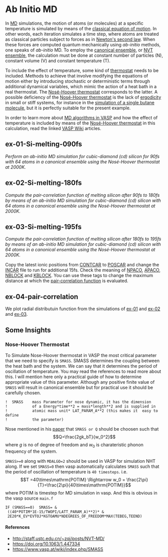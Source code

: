 # **Ab Initio MD**

In [MD](https://en.wikipedia.org/wiki/Molecular_dynamics) simulations, the motion of atoms (or molecules) at a specific temperature is simulated by means of the [classical equation of motion](https://en.wikipedia.org/wiki/Lagrangian_mechanics). In other words, each iteration simulates a time step, where atoms are treated as classical particles subject to forces as in [Newton's second law](https://en.wikipedia.org/wiki/Newton%27s_laws_of_motion). When these forces are computed quantum mechanically using *ab-initio* methods, one speaks of *ab-initio* MD. To employ the [canonical ensemble](https://en.wikipedia.org/wiki/Canonical_ensemble), or [NVT ensemble](https://en.wikipedia.org/wiki/Canonical_ensemble), the calculation must be done at constant number of particles (N), constant volume (V) and constant temperature (T).

To include the effect of temperature, some kind of [thermostat](https://www.vasp.at/wiki/index.php/Category:Thermostats) needs to be included. Methods to achieve that involve modifying the equations of motion either by introducing stochastic or deterministic terms through additional dynamical variables, which mimic the action of a heat bath in a real thermostat. The [Nosé-Hoover thermostat](https://www.vasp.at/wiki/index.php/Nose-Hoover_thermostat) corresponds to the latter. A possible deficiency of the [Nosé-Hoover thermostat](https://www.vasp.at/wiki/index.php/Nose-Hoover_thermostat) is the lack of [ergodicity](https://en.wikipedia.org/wiki/Ergodicity) in small or stiff systems, for instance in the [simulation of a single butane molecule](https://doi.org/10.1021/jp013689i), but it is perfectly suitable for the present example. 

In order to learn more about [MD algorithms in VASP](https://www.vasp.at/wiki/index.php/MDALGO) and how the effect of temperature is included by means of the [Nosé-Hoover thermostat](https://www.vasp.at/wiki/index.php/Nose-Hoover_thermostat) in this calculation, read the linked [VASP Wiki](https://www.vasp.at/wiki/index.php) articles.

## **ex-01-Si-melting-090fs**

*Perform an ab-initio MD simulation for cubic-diamond (cd) silicon for 90fs with 64 atoms in a canonical ensemble using the Nosé-Hoover thermostat at 2000K.*

## **ex-02-Si-melting-180fs**

*Compute the pair-correlation function of melting silicon after 90fs to 180fs by means of an ab-initio MD simulation for cubic-diamond (cd) silicon with 64 atoms in a canonical ensemble using the Nosé-Hoover thermostat at 2000K.*

## **ex-03-Si-melting-195fs**

*Compute the pair-correlation function of melting silicon after 180fs to 195fs by means of an ab-initio MD simulation for cubic-diamond (cd) silicon with 64 atoms in a canonical ensemble using the Nosé-Hoover thermostat at 2000K.*

Copy the latest ionic positions from [CONTCAR](https://www.vasp.at/wiki/index.php/CONTCAR) to [POSCAR](https://www.vasp.at/wiki/index.php/POSCAR) and change the [INCAR](https://www.vasp.at/wiki/index.php/INCAR) file to run for additional 15fs. Check the meaning of [NPACO](https://www.vasp.at/wiki/index.php/NPACO), [APACO](https://www.vasp.at/wiki/index.php/APACO), [NBLOCK](https://www.vasp.at/wiki/index.php/NBLOCK) and [KBLOCK](https://www.vasp.at/wiki/index.php/KBLOCK). You can use these tags to change the maximum distance at which the [pair-correlation function](https://en.wikipedia.org/wiki/Radial_distribution_function) is evaluated.

## **ex-04-pair-correlation**

We plot radial distributuin function from the simulations of [ex-01](./ex-01-Si-melting-090fs/) and [ex-02](./ex-02-Si-melting-180fs/) and [ex-03](./ex-02-Si-melting-195fs/). 


## Some Insights

### Nose-Hoover Thermostat

To Simulate Nose-Hoover thermostat in VASP the most critical parameter that we need to specify is `SMASS`. 
SMASS determines the coupling between the heat bath and the system. We can say that it determines the
period of oscillation of temperature. You may read the references to read more about this. I will mention 
here only a practical guide of how to determine appropriate value of this parameter. Although any positive 
finite value of `SMASS` will result in canonical ensemble but for practical use it should be carefully chosen.
```
!  SMASS    mass Parameter for nose dynamic, it has the dimension
!           of a Energy*time**2 = mass*length**2 and is supplied in
!           atomic mass unit* LAT_PARAM_A**2 (this makes it  easy to define
!           the parameter)
```

Nose mentioned in his [paper](https://doi.org/10.1063/1.447334) that `SMASS or Q` should be choosen such that 
$$Q=\frac{2gk_bT}{w_0^2}$$
where $g$ is no of degree of freedom and $w_0$ is charateristic phonon frequency of the system.

`SMASS>=0` along with `MDALGO=2` should be used in VASP for simulation NHT along. If we set `SMASS=0` then vasp automatically calculates `SMASS` such that the period of oscillation of temperature is `40 timesteps`. i.e.
$$T =40\times\mathrm{POTIM} \Rightarrow w_0 = \frac{2\pi}{T}=\frac{2\pi}{40\times\mathrm{POTIM}}$$
where $\mathrm{POTIM}$ is timestep for MD simulation in vasp. And this is obvious in the vasp source `main.f` 

```FORTRAN
IF (SMASS==0)  SMASS= &
 ((40*POTIM*1E-15/TWOPI/LATT_PARAM_A)**2)* &
 2E20*K_EV*EVTOJ*KGTOAMU*NDEGREES_OF_FREEDOM*MAX(TEBEG,TEEND)
```

#### References
* http://staff.ustc.edu.cn/~zqj/posts/NVT-MD/
* https://doi.org/10.1063/1.447334
* https://www.vasp.at/wiki/index.php/SMASS
